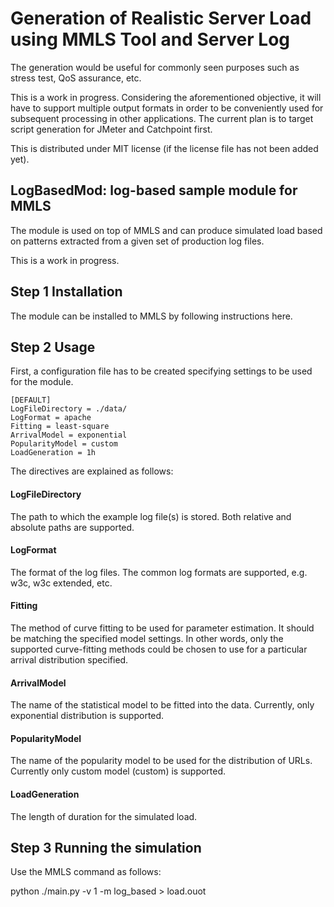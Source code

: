 # Generation of Realistic Server Load using MMLS Tool and Server Log

The generation would be useful for commonly seen purposes such as stress test, QoS assurance, etc.

This is a work in progress.  Considering the aforementioned objective, it will have to support multiple output formats in order to be conveniently used for subsequent processing in other applications.  The current plan is to target script generation for JMeter and Catchpoint first. 

This is distributed under MIT license (if the license file has not been added yet).

## LogBasedMod: log-based sample module for MMLS

The module is used on top of MMLS and can produce simulated load based on patterns extracted from a given set of production log files.

This is a work in progress.

## Step 1 Installation

The module can be installed to MMLS by following instructions here.

## Step 2 Usage

First, a configuration file has to be created specifying settings to be used for the module.

```no-highlight
[DEFAULT]
LogFileDirectory = ./data/
LogFormat = apache
Fitting = least-square
ArrivalModel = exponential
PopularityModel = custom
LoadGeneration = 1h
```

The directives are explained as follows:

#### LogFileDirectory
The path to which the example log file(s) is stored.  Both relative and absolute paths are supported.
    
#### LogFormat
The format of the log files.  The common log formats are supported, e.g. w3c, w3c extended, etc.

#### Fitting
The method of curve fitting to be used for parameter estimation.  It should be matching the specified model settings.  In other words, only the supported curve-fitting methods could be chosen to use for a particular arrival distribution specified.

#### ArrivalModel
The name of the statistical model to be fitted into the data.  Currently, only exponential distribution is supported.

#### PopularityModel
The name of the popularity model to be used for the distribution of URLs.  Currently only custom model (custom) is supported.

#### LoadGeneration
The length of duration for the simulated load.

## Step 3 Running the simulation

Use the MMLS command as follows:

python ./main.py -v 1 -m log_based > load.ouot

